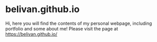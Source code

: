 # belivan.github.io

Hi, here you will find the contents of my personal webpage, including portfolio and some about me! Please visit the page at [](https://belivan.github.io/)https://belivan.github.io/
